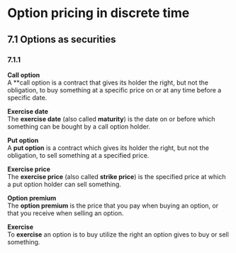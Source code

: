 # Option pricing in discrete time

## 7.1 Options as securities

### 7.1.1

**Call option**\
A **call option is a contract that gives its holder the right, but not the obligation, to buy something at a specific price on or at any time before a specific date.

**Exercise date**\
The **exercise date** (also called **maturity**) is the date on or before which something can be bought by a call option holder.

**Put option**\
A **put option** is a contract which gives its holder the right, but not the obligation, to sell something at a specified price.

**Exercise price**\
The **exercise price** (also called **strike price**) is the specified price at which a put option holder can sell something.

**Option premium**\
The **option premium** is the price that you pay when buying an option, or that you receive when selling an option.

**Exercise**\
To **exercise** an option is to buy utilize the right an option gives to buy or sell something.